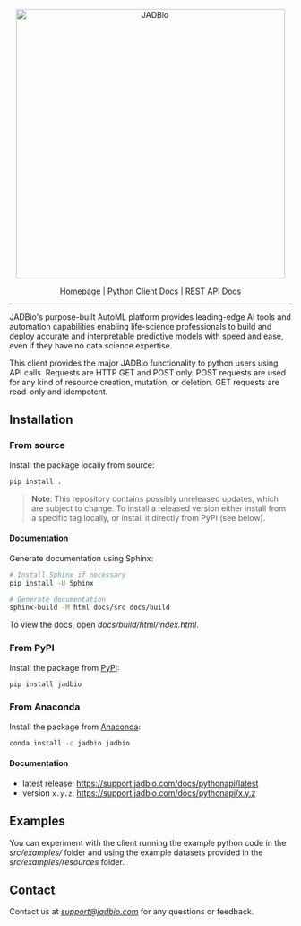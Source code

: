 <p align="center">
    <a href="https://jadbio.com/">
        <img alt="JADBio" src="https://www.jadbio.com/jadbio/wp-content/uploads/github_logo/full_logo_rgb.svg" width="480">
    </a>
</p>

<p align="center">
    <a href="https://jadbio.com">Homepage</a> |
    <a href="https://support.jadbio.com/docs/pythonapi/latest">Python Client Docs</a> |
    <a href="https://support.jadbio.com/api/getting-started/general-approach">REST API Docs</a>
</p>

***

JADBio's purpose-built AutoML platform provides leading-edge AI tools and automation capabilities enabling life-science 
professionals to build and deploy accurate and interpretable predictive models with speed and ease, even if they have no
data science expertise.

This client provides the major JADBio functionality to python users using API calls. Requests are HTTP GET and POST
only. POST requests are used for any kind of resource creation, mutation, or deletion. GET requests are read-only and
idempotent.

## Installation

### From source

Install the package locally from source:

```bash
pip install .
```

> **Note**: This repository contains possibly unreleased updates, which are subject to change. To install a released
> version either install from a specific tag locally, or install it directly from PyPI (see below).

#### Documentation

Generate documentation using Sphinx:

```bash
# Install Sphinx if necessary
pip install -U Sphinx

# Generate documentation
sphinx-build -M html docs/src docs/build
```

To view the docs, open *docs/build/html/index.html*.

### From PyPI

Install the package from [PyPI](https://pypi.org/project/jadbio/):

```bash
pip install jadbio
```

### From Anaconda

Install the package from [Anaconda](https://anaconda.org/JADBio/jadbio):

```bash
conda install -c jadbio jadbio
```

#### Documentation
- latest release: https://support.jadbio.com/docs/pythonapi/latest
- version ``x.y.z``: https://support.jadbio.com/docs/pythonapi/x.y.z

## Examples

You can experiment with the client running the example python code in the *src/examples/* folder and using the example 
datasets provided in the *src/examples/resources* folder.

## Contact

Contact us at *support@jadbio.com* for any questions or feedback.
